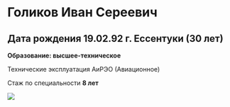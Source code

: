 # Голиков Иван Сереевич
##  **Дата рождения** 19.02.92 г. Ессентуки (30 лет)
**Образование: высшее-техническое**

Технические эксплуатация АиРЭО (Авиационное)

Стаж по специальности **8 лет**

![](https://i.pinimg.com/originals/8c/64/00/8c64005ef0d805e9aa2fdb5654e12ddc.jpg)




